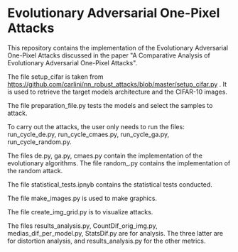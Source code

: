 # Evolutionary Adversarial One-Pixel Attacks

This repository contains the implementation of the Evolutionary Adversarial One-Pixel Attacks discussed in the paper "A Comparative Analysis of Evolutionary
Adversarial One-Pixel Attacks".

The file setup_cifar is taken from https://github.com/carlini/nn_robust_attacks/blob/master/setup_cifar.py . It is used to retrieve the target models architecture and the CIFAR-10 images.

The file preparation_file.py tests the models and select the samples to attack.

To carry out the attacks, the user only needs to run the files: run_cycle_de.py, run_cycle_cmaes.py, run_cycle_ga.py, run_cycle_random.py.

The files de.py, ga.py, cmaes.py contain the implementation of the evolutionary algorithms. The file random_.py contains the implementation of the random attack.

The file statistical_tests.ipnyb contains the statistical tests conducted.

The file make_images.py is used to make graphics.

The file create_img_grid.py is to visualize attacks.

The files results_analysis.py, CountDif_orig_img.py, medias_dif_per_model.py, StatsDif.py are for analysis. The three latter are for distortion analysis, and results_analysis.py for the other metrics.

